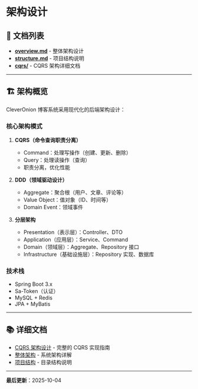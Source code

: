 # 架构设计

## 📖 文档列表

- [**overview.md**](./overview.md) - 整体架构设计
- [**structure.md**](./structure.md) - 项目结构说明
- [**cqrs/**](./cqrs/) - CQRS 架构详细文档

---

## 🏗️ 架构概览

CleverOnion 博客系统采用现代化的后端架构设计：

### 核心架构模式

1. **CQRS（命令查询职责分离）**

   - Command：处理写操作（创建、更新、删除）
   - Query：处理读操作（查询）
   - 职责分离，优化性能

2. **DDD（领域驱动设计）**

   - Aggregate：聚合根（用户、文章、评论等）
   - Value Object：值对象（ID、时间等）
   - Domain Event：领域事件

3. **分层架构**
   - Presentation（表示层）：Controller、DTO
   - Application（应用层）：Service、Command
   - Domain（领域层）：Aggregate、Repository 接口
   - Infrastructure（基础设施层）：Repository 实现、数据库

### 技术栈

- Spring Boot 3.x
- Sa-Token（认证）
- MySQL + Redis
- JPA + MyBatis

---

## 📚 详细文档

- [CQRS 架构设计](./cqrs/) - 完整的 CQRS 实现指南
- [整体架构](./overview.md) - 系统架构详解
- [项目结构](./structure.md) - 目录结构说明

---

**最后更新**：2025-10-04
